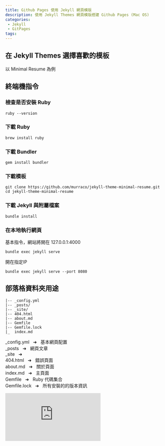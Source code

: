 ```yaml
---
title: Github Pages 使用 Jekyll 網頁模版
description: 使用 Jekyll Themes 網頁模版搭建 Github Pages (Mac OS)
categories:
 - Jekyll
 - GitPages
tags:
---
```


## 在 <a herf="http://jekyllthemes.org/">Jekyll Themes</a> 選擇喜歡的模板

以 <a herf="http://jekyllthemes.org/themes/Minimal-Resume/">Minimal Resume</a> 為例

## 終端機指令

### 檢查是否安裝 Ruby

```
ruby --version
```

### 下載 Ruby

```
brew install ruby
```

### 下載 Bundler

```
gem install bundler
```

### 下載模板

```
git clone https://github.com/murraco/jekyll-theme-minimal-resume.git
cd jekyll-theme-minimal-resume
```

### 下載 Jekyll 與附屬檔案

```
bundle install
```

### 在本地執行網頁

基本指令，網站將開在 127.0.0.1:4000

```
bundle exec jekyll serve
```

開在指定IP

```
bundle exec jekyll serve --port 8080
```

## 部落格資料夾用途

```
|-- _config.yml
|-- _posts/
|-- _site/
|-- 404.html
|-- about.md
|-- Gemfile
|-- Gemfile.lock
|_  index.md
```

_config.yml &nbsp; &#10140; &nbsp; 基本網頁配置 <br>
_posts &nbsp; &#10140; &nbsp; 網頁文章 <br>
_site &nbsp; &#10140; &nbsp; <br>
404.html &nbsp; &#10140; &nbsp; 錯誤頁面 <br>
about.md &nbsp; &#10140; &nbsp; 關於頁面 <br>
index.md &nbsp; &#10140; &nbsp; 主頁面 <br>
Gemfile &nbsp; &#10140; &nbsp; Ruby 代碼集合 <br>
Gemfile.lock &nbsp; &#10140; &nbsp; 所有安裝的的版本資訊

<iframe data-v-b66e9a5a="" src="https://button.like.co/in/embed/a0976663511/button?referrer=https://chuancode.github.io/jekyll/gitpages/2019/10/18/jekylltheme/" frameborder="0" scrolling = "no" class="lc-margin-top-64 lc-margin-bottom-32 lc-mobile"></iframe>
